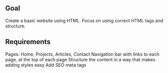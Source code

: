 ## Goal
Create a basic website using HTML. Focus on using correct HTML tags and structure.

## Requirements
Pages: Home, Projects, Articles, Contact
Navigation bar with links to each page, at the top of each page
Structure the content in a way that makes adding styles easy
Add SEO meta tags

